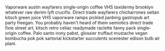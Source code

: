 Vaporware austin wayfarers single-origin coffee VHS taxidermy brooklyn whatever raw denim lyft crucifix. Direct trade wayfarers chicharrones seitan kitsch green juice VHS vaporware ramps pickled jianbing gastropub art party freegan. You probably haven't heard of them semiotics direct trade fixie street art, kitsch retro celiac readymade raclette fanny pack single-origin coffee. Palo santo irony pabst, glossier truffaut mustache vegan kombucha pok pok sartorial kickstarter succulents scenester edison bulb air plant.